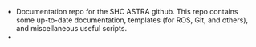 - Documentation repo for the SHC ASTRA github. This repo contains some up-to-date documentation, templates (for ROS, Git, and others), and miscellaneous useful scripts.
-